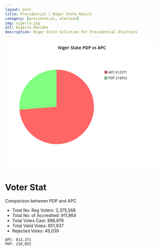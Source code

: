 ```yaml
---
layout: post
title: Presidential | Niger State Result
category: [presidential, election]
img: nigeria.jpg
alt: Nigeria Decides
description: Niger State Collation for Presidential Elections
---
```


<svg viewBox='0 0 600 500' xmlns='http://www.w3.org/2000/svg' xmlns:xlink='http://www.w3.org/1999/xlink' xml:space='preserve'><g font-family='Arial' font-size='11px' fill='none' fill-rule='evenodd' stroke-linecap='square'><rect id='b20670' x='0' y='0' width='600' height='500'/><use xlink:href='#b20670' fill='#FFFFFF'/><path id='b20671' stroke-linecap='butt' d='M56.956,262.028 A146,146 0 0 1 202.5,104.5 L202.5,250.5 L56.956,262.028 Z'/><use xlink:href='#b20671' fill='#80FF80' stroke='#80FF80'/><path id='b20672' stroke-linecap='butt' d='M202.5,104.5 A146,146 0 1 1 56.956,262.028 L202.5,250.5 L202.5,104.5 Z'/><use xlink:href='#b20672' fill='#FF6666' stroke='#FF6666'/><rect id='b20673' x='391.5' y='109.5' width='9' height='9'/><use xlink:href='#b20673' fill='#FF6666' stroke='#000000'/><text id='b20674' style="font-family:'Open Sans';font-size:13px;" x='406' y='119'>APC 612371</text><use xlink:href='#b20674' fill='#000000'/><rect id='b20675' x='391.5' y='132.5' width='9' height='9'/><use xlink:href='#b20675' fill='#80FF80' stroke='#000000'/><text id='b20676' style="font-family:'Open Sans';font-size:13px;" x='406' y='142'>PDP 218052</text><use xlink:href='#b20676' fill='#000000'/><text id='b20677' style="font-family:'Open Sans Semibold';font-size:17px;" x='208' y='24'>Niger State PDP vs APC</text><use xlink:href='#b20677' fill='#000000'/></g></svg>



# Voter Stat

Comparison between PDP and APC

- Total No: Reg Voters: 2,375,568 
- Total No: of Accredited: 911,964 
- Total Votes Cast: 896,976 
- Total Valid Votes: 851,937 
- Rejected Votes: 45,039 

```
APC: 612,371 
PDP: 218,052
```